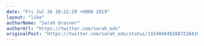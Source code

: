 ```yaml
---
date: "Fri Jul 26 20:22:29 +0000 2019"
layout: "like"
authorName: "Sarah Drasner"
authorUrl: "https://twitter.com/sarah_edo"
originalPost: "https://twitter.com/sarah_edo/status/1154849492887228416"
---
```

